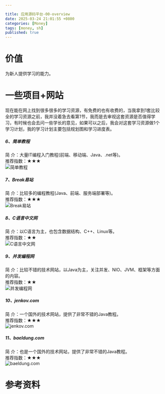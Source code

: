 ```yaml
---

title: 应用源码平台-00-overview
date: 2025-03-24 21:01:55 +0800
categories: [Money]
tags: [money, sh]
published: true
---
```


# 价值

为新人提供学习的能力。


# 一些项目+网站

现在能在网上找到很多很多的学习资源，有免费的也有收费的，当我拿到1套比较全的学习资源之前，我并没着急去看第1节，我而是去审视这套资源是否值得学习，有时候也会去问一些学长的意见，如果可以之后，我会对这套学习资源做1个学习计划，我的学习计划主要包括规划图和学习进度表。

##### 6、简单教程

简 介：大量IT编程入门教程(前端、移动端、Java、.net等)。  
推荐指数：★★★  
![简单教程](https://i-blog.csdnimg.cn/blog_migrate/dead865b229bf1c0d73538c97bc7a147.png)

##### 7、Break易站

简 介：比较多的编程教程(Java、前端、服务端部署等)。  
推荐指数：★★★  
![Break易站](https://i-blog.csdnimg.cn/blog_migrate/21c49c7edd3a6d9dd48f4ca6661120fa.png)

##### 8、C语言中文网

简 介：以C语言为主，也包含数据结构、C++、Linux等。  
推荐指数：★★  
![C语言中文网](https://i-blog.csdnimg.cn/blog_migrate/d9726a89269e7190fe682214016af608.png#pic_center)

##### 9、并发编程网

简 介：比较不错的技术网站，以Java为主，关注并发、NIO、JVM、框架等方面的内容。  
推荐指数：★★  
![并发编程网](https://i-blog.csdnimg.cn/blog_migrate/479ff6f00bde7d32b850a7a284aca4f8.png)

##### 10、jenkov.com

简 介：一个国外的技术网站，提供了非常不错的Java教程。  
推荐指数：★★★  
![jenkov.com](https://i-blog.csdnimg.cn/blog_migrate/59a7b4f37b4c4da7db4d600e79d09142.png)

##### 11、baeldung.com

简 介：也是一个国外的技术网站，提供了非常不错的Java教程。  
推荐指数：★★★  
![baeldung.com](https://i-blog.csdnimg.cn/blog_migrate/66e292625637f70fc6fbaab3217a5338.png)

# 参考资料


